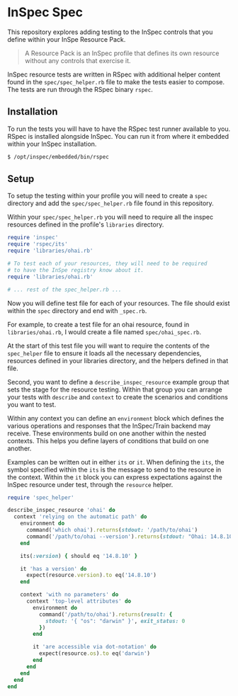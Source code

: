# InSpec Spec

This repository explores adding testing to the InSpec controls
that you define within your InSpe Resource Pack.

> A Resource Pack is an InSpec profile that defines its own
> resource without any controls that exercise it.

InSpec resource tests are written in RSpec with additional
helper content found in the `spec/spec_helper.rb` file to
make the tests easier to compose. The tests are run through
the RSpec binary `rspec`.

## Installation

To run the tests you will have to have the RSpec test runner
available to you. RSpec is installed alongside InSpec. You can
run it from where it embedded within your InSpec installation.

```bash
$ /opt/inspec/embedded/bin/rspec
```

## Setup

To setup the testing within your profile you will need to create
a `spec` directory and add the `spec/spec_helper.rb` file found
in this repository.

Within your `spec/spec_helper.rb` you will need to require all
the inspec resources defined in the profile's `libraries` directory.

```ruby
require 'inspec'
require 'rspec/its'
require 'libraries/ohai.rb'

# To test each of your resources, they will need to be required
# to have the InSpe registry know about it.
require 'libraries/ohai.rb'

# ... rest of the spec_helper.rb ...
```

Now you will define test file for each of your resources. The file
should exist within the `spec` directory and end with `_spec.rb`.

For example, to create a test file for an ohai resource, found in
`libraries/ohai.rb`, I would create a file named `spec/ohai_spec.rb`.

At the start of this test file you will want to require the contents
of the `spec_helper` file to ensure it loads all the necessary dependencies,
resources defined in your libraries directory, and the helpers defined
in that file.

Second, you want to define a `describe_inspec_resource` example group
that sets the stage for the resource testing. Within that group you can arrange
your tests with `describe` and `context` to create the scenarios and
conditions you want to test.

Within any context you can define an `environment` block
which defines the various operations and responses that the
InSpec/Train backend may receive. These environments build
on one another within the nested contexts. This helps you
define layers of conditions that build on one another.

Examples can be written out in either `its` or `it`. When defining
the `its`, the symbol specified within the `its` is the message
to send to the resource in the context. Within the `it` block
you can express expectations against the InSpec resource under
test, through the `resource` helper.

```ruby
require 'spec_helper'

describe_inspec_resource 'ohai' do
  context 'relying on the automatic path' do
    environment do
      command('which ohai').returns(stdout: '/path/to/ohai')
      command('/path/to/ohai --version').returns(stdout: "Ohai: 14.8.10\n")
    end

    its(:version) { should eq '14.8.10' }

    it 'has a version' do
      expect(resource.version).to eq('14.8.10')
    end

    context 'with no parameters' do
      context 'top-level attributes' do
        environment do
          command('/path/to/ohai').returns(result: {
            stdout: '{ "os": "darwin" }', exit_status: 0
          })
        end

        it 'are accessible via dot-notation' do
          expect(resource.os).to eq('darwin')
        end
      end
    end
  end
end
```
